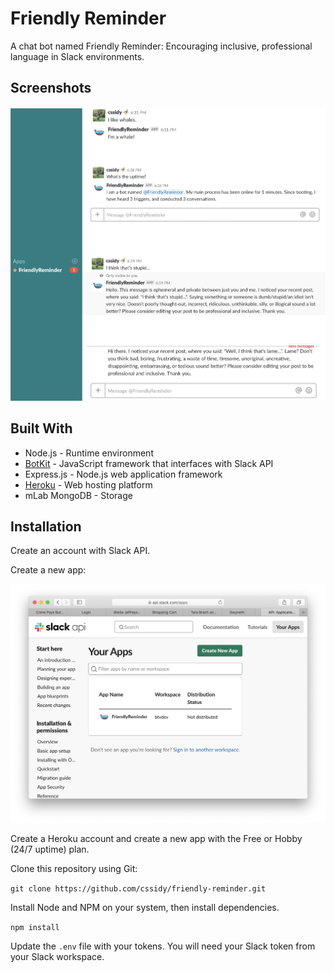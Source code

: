 # Friendly Reminder
A chat bot named Friendly Reminder: Encouraging inclusive, professional language in Slack environments.

## Screenshots

![Screenshot of FriendlyReminder](https://github.com/cssidy/btvdev-slack-bot/blob/master/slackbot.png) 

## Built With

* Node.js - Runtime environment
* [BotKit](https://github.com/howdyai/botkit-starter-slack) - JavaScript framework that interfaces with Slack API 
* Express.js - Node.js web application framework
* [Heroku](https://heroku.com) - Web hosting platform
* mLab MongoDB - Storage

## Installation

Create an account with Slack API.

Create a new app:

![Screenshot of Slack step 1](https://github.com/cssidy/btvdev-slack-bot/blob/master/slack-1.png) 

Create a Heroku account and create a new app with the Free or Hobby (24/7 uptime) plan.

Clone this repository using Git:

`git clone https://github.com/cssidy/friendly-reminder.git`

Install Node and NPM on your system, then install dependencies.

`npm install`

Update the `.env` file with your tokens. You will need your Slack token from your Slack workspace.



